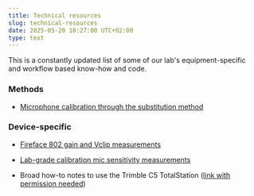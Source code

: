 ```yaml
---
title: Technical resources
slug: technical-resources
date: 2025-05-20 10:27:00 UTC+02:00
type: text
---
```


This is a constantly updated list of some of our lab's equipment-specific and workflow based know-how and code. 

### Methods

* [Microphone calibration through the substitution method](https://github.com/activesensingcollectives/calibrate-mic)

### Device-specific

* [Fireface 802 gain and Vclip measurements](https://github.com/activesensingcollectives/device-related/blob/main/gainknob_fireface802/estimating_Vclip_and_gain.pdf)

* [Lab-grade calibration mic sensitivity measurements](https://github.com/activesensingcollectives/device-related/tree/main/gras_microphone_calibration_certificates)

* Broad how-to notes to use the Trimble C5 TotalStation ([link with permission needed](https://cloud.uni-konstanz.de/index.php/f/194926655))